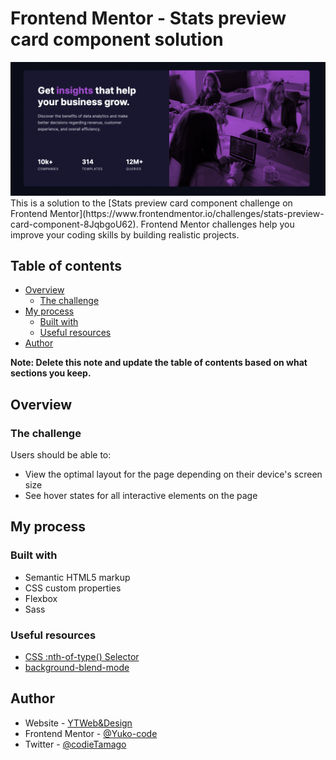 # Frontend Mentor - Stats preview card component solution
<img src="https://github.com/Yuko-code/fmchallenge-stats-preview-component/blob/main/images/stats-preview-ss.png">
This is a solution to the [Stats preview card component challenge on Frontend Mentor](https://www.frontendmentor.io/challenges/stats-preview-card-component-8JqbgoU62). Frontend Mentor challenges help you improve your coding skills by building realistic projects.

## Table of contents

- [Overview](#overview)
  - [The challenge](#the-challenge)
- [My process](#my-process)
  - [Built with](#built-with)
  - [Useful resources](#useful-resources)
- [Author](#author)

**Note: Delete this note and update the table of contents based on what sections you keep.**

## Overview

### The challenge

Users should be able to:

- View the optimal layout for the page depending on their device's screen size
- See hover states for all interactive elements on the page


## My process

### Built with

- Semantic HTML5 markup
- CSS custom properties
- Flexbox
- Sass

### Useful resources

- [CSS :nth-of-type() Selector](https://www.w3schools.com/cssref/sel_nth-of-type.asp)
- [background-blend-mode](https://developer.mozilla.org/en-US/docs/Web/CSS/background-blend-mode)


## Author

- Website - [YTWeb&Design](https://ytwebxdesign.com/)
- Frontend Mentor - [@Yuko-code](https://www.frontendmentor.io/profile/Yuko-code)
- Twitter - [@codieTamago](https://www.twitter.com/codieTamago)
